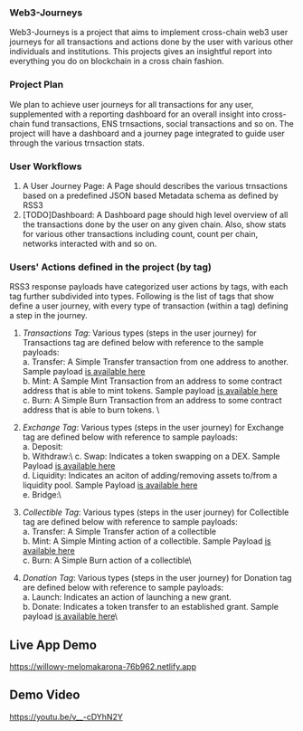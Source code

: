 ### Web3-Journeys

Web3-Journeys is a project that aims to implement cross-chain web3 user journeys for all transactions and actions done by the user with various other individuals and institutions. This projects gives an insightful report into everything you do on blockchain in a cross chain fashion. 

### Project Plan
We plan to achieve user journeys for all transactions for any user, supplemented with a reporting dashboard for an overall insight into cross-chain fund transactions, ENS trnsactions, social transactions and so on. The project will have a dashboard and a journey page integrated to guide user through the various trnsaction stats. 

### User Workflows
1. A User Journey Page: A Page should describes the various trnsactions based on a predefined JSON based Metadata schema as defined by RSS3
2. [TODO]Dashboard: A Dashboard page should high level overview of all the transactions done by the user on any given chain. Also, show stats for various other transactions including count, count per chain, networks interacted with and so on.

### Users' Actions defined in the project (by tag)
RSS3 response payloads have categorized user actions by tags, with each tag further subdivided into types. Following is the list of tags that show define a user journey, with every type of transaction (within a tag) defining a step in the journey. 

1. *Transactions Tag*: Various types (steps in the user journey) for Transactions tag are defined below with reference to the sample payloads:\
    a. Transfer: A Simple Transfer transaction from one address to another. Sample payload [is available here](./data-schemas/transaction_transfer.json)\
    b. Mint: A Sample Mint Transaction from an address to some contract address that is able to mint tokens. Sample payload [is available here](./data-schemas/transaction_mint.json)\
    c. Burn: A Simple Burn Transaction from an address to some contract address that is able to burn tokens. \

2. *Exchange Tag*: Various types (steps in the user journey) for Exchange tag are defined below with reference to sample payloads:\
    a. Deposit:\
    b. Withdraw:\ 
    c. Swap: Indicates a token swapping on a DEX. Sample Payload [is available here](./data-schemas/exchange_swap.json)\
    d. Liquidity: Indicates an aciton of adding/removing assets to/from a liquidity pool. Sample Payload [is available here](./data-schemas/exchange_liquidity.json)\
    e. Bridge:\

3. *Collectible Tag*: Various types (steps in the user journey) for Collectible tag are defined below with reference to sample payloads:\
    a. Transfer: A Simple Transfer action of a collectible\
    b. Mint: A Simple Minting action of a collectible. Sample Payload [is available here](./data-schemas/collectible_mint.json)\
    c. Burn: A Simple Burn action of a collectible\

4. *Donation Tag*: Various types (steps in the user journey) for Donation tag are defined below with reference to sample payloads:\
    a. Launch: Indicates an action of launching a new grant.\
    b. Donate: Indicates a token transfer to an established grant. Sample payload [is available here](./data-schemas/donation_donate.json)\

## Live App Demo
https://willowy-melomakarona-76b962.netlify.app

## Demo Video
https://youtu.be/v__-cDYhN2Y

